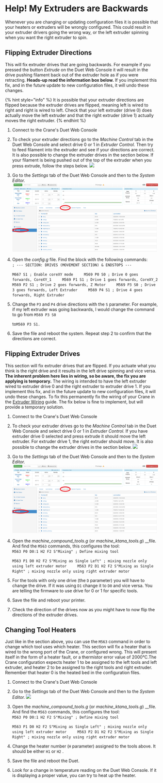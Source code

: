 # Help! My Extruders are Backwards

Whenever you are changing or updating configuration files it is possible that your heaters or extruders will be wrongly configured. This could result in your extruder drivers going the wrong way, or the left extruder spinning when you want the right extruder to spin.

## Flipping Extruder Directions

This will fix extruder drives that are going backwards. For example if you pressed the button _Extrude_ on the Duet Web Console it will result in the drive pushing filament back out of the extruder hole as if you were retracting. **Heads-up read the information box below.** If you implement this fix, and in the future update to new configuration files, it will undo these changes.

{% hint style="info" %}
It is possible that your extruder directions are flipped because the extruder drives are flipped, meaning left is wired to right and right is wired to left. Check that your left extruder \(drive 0\) does actually move the left extruder and that the right extruder \(drive 1\) actually moves the right extruder.
{% endhint %}

1. Connect to the Crane's Duet Web Console
2. To check your extruder directions go to the _Machine Control_ tab in the Duet Web Console and select drive 0 or 1 in _Extruder Control._ Then try to feed filament into the extruder and see if your directions are correct. It is also possible to change the extruder drives in the section below. If your filament is being pushed out of the top of the extruder when you press extrude, follow the steps below.  ![](../.gitbook/assets/machinecontrol%20%281%29.png) 
3. Go to the _Settings_ tab of the Duet Web Console and then to the _System Editor._  ![](../.gitbook/assets/settingsssytemeditor%20%281%29.png) 
4. Open the _config.g_ file. Find the block with the following commands:  
   `; --- SECTION: DRIVES (MOVEMENT SECTION) & ENDSTOPS ---`

   `M667 S1 ; Enable coreXY mode    
   M569 P0 S0 ; Drive 0 goes forwards, CoreXY_1    
   M569 P1 S1 ; Drive 1 goes forwards, CoreXY_2    
   M569 P2 S1 ; Drive 2 goes forwards, Z Motor    
   M569 P3 S0 ; Drive 3 goes forwards, Left Extruder    
   M569 P4 S1 ; Drive 4 goes forwards, Right Extruder`

5. Change the `P3` and `P4` drive directions with the `S` parameter. For example, if my left extruder was going backwards, I would change the command to go from `M569 P3 S0`

   to`M569 P3 S1.`

6. Save the file and reboot the system. Repeat step 2 to confirm that the directions are correct.

## Flipping Extruder Drives

This section will fix extruder drives that are flipped. If you actuate what you think is the right drive and it results in the left drive spinning and vice versa. **The inherent problem here lies in wiring, so be aware, the fix you are applying is temporary.** The wiring is intended to have the left extruder wired to extruder drive 0 and the right extruder to extruder drive 1. If you implement this fix, and in the future update to new configuration files, it will undo these changes. To fix this permanently fix the wiring of your Crane in the [Extruder Wiring](../electrical-guides/extruder-assembly-wiring.md) guide. The fix below is fine to implement, but will provide a temporary solution.

1. Connect to the Crane's Duet Web Console
2. To check your extruder drives go to the _Machine Control_ tab in the Duet Web Console and select drive 0 or 1 in _Extruder Control._ If you have extruder drive 0 selected and press extrude it should move the left extruder. For extruder drive 1, the right extruder should move.  It is also possible to change the extruder drives in the section below.   ![](../.gitbook/assets/machinecontrol.png) 
3. Go to the _Settings_ tab of the Duet Web Console and then to the _System Editor._  ![](../.gitbook/assets/settingsssytemeditor%20%282%29.png) 
4. Open the _machine\_compound\_tools.g_ \(or _machine\_ktana\_tools.g_\) \_\_file. And find the `M563` commands, this configures the tool:  
   `M563 P0 D0:1 H2 F2 S"Mixing" ; Define mixing tool`

   `M563 P1 D0 H2 F2 S"Mixing as Single Left" ; mixing nozzle only using left extruder motor    
   M563 P2 D1 H2 F2 S"Mixing as Single Right" ; mixing nozzle only using right extruder motor`

5. For the tools with only one drive \(the `D` parameter\) you will have to change the drive. If it was using `D1` change it to `D0` and vice versa. You are telling the firmware to use drive for 0 or 1 for specific tools.
6. Save the file and reboot your printer.
7. Check the direction of the drives now as you might have to now flip the directions of the extruder drives.

## Changing Tool Heaters

Just like in the section above, you can use the `M563` command in order to change which tool uses which heater. This section will fix a heater that is wired to the wrong port of the Crane, or configured wrong. This will present itself in the form of a heater fault, or a thermistor error value of 2000°C.The Crane configuration expects heater 1 to be assigned to the left tools and left extruder, and heater 2 to be assigned to the right tools and right extruder. Remember that heater 0 is the heated bed in the configuration files.

1. Connect to the Crane's Duet Web Console   
2. Go to the _Settings_ tab of the Duet Web Console and then to the _System Editor._  ![](../.gitbook/assets/settingsssytemeditor.png) 
3. Open the _machine\_compound\_tools.g_ \(or _machine\_ktana\_tools.g_\) \_\_file. And find the `M563` commands, this configures the tool:  
   `M563 P0 D0:1 H2 F2 S"Mixing" ; Define mixing tool`

   `M563 P1 D0 H2 F2 S"Mixing as Single Left" ; mixing nozzle only using left extruder motor    
   M563 P2 D1 H2 F2 S"Mixing as Single Right" ; mixing nozzle only using right extruder motor`

4. Change the heater number \(`H` parameter\) assigned to the tools above. It should be either `H1` or `H2` .
5. Save the file and reboot the Duet.
6. Look for a change in temperature reading on the Duet Web Console. If it is displaying a proper value, you can try to heat up the heater.


